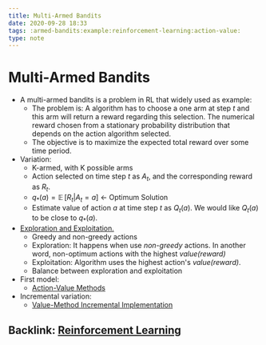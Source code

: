 ```yaml
---
title: Multi-Armed Bandits
date: 2020-09-28 18:33
tags: :armed-bandits:example:reinforcement-learning:action-value:
type: note
---
```


# Multi-Armed Bandits  #

* A multi-armed bandits is a problem in RL that widely used as example:
    - The problem is: A algorithm has to choose a one arm at step *t* and this arm will return a reward regarding
      this selection. The numerical reward chosen from a stationary probability distribution that depends on the action
      algorithm selected.
    - The objective is to maximize the expected total reward over some time period.
* Variation:
    - K-armed, with K possible arms
    - Action selected on time step *t* as $A_{t}$, and the corresponding reward as $R_{t}$.
    - $q_{*}(a) = \mathop{\mathbb{E}}[R_{t}|A_{t}= a]$  <-  Optimum Solution
    - Estimate value of action *a* at time step *t*  as $Q_{t}(a)$. We would like $Q_{t}(a)$ to be close to $q_{*}(a)$.
* [Exploration and Exploitation.](20200928183439-exploration_and_exploitation.md)
    - Greedy and non-greedy actions
    - Exploration: It happens when use *non-greedy* actions. In another word, non-optimum actions with the highest *value(reward)*
    - Exploitation: Algorithm uses the highest action's *value(reward)*.
    - Balance between exploration and exploitation
* First model:
    * [ Action-Value Methods](20200928190836-action-value_methods.md)
* Incremental variation:
    * [Value-Method Incremental Implementation](20200929172744-value-method_incremental_implementation.md)





Backlink: [Reinforcement Learning](20200924161528-reinforcement_learning_.md)
----
